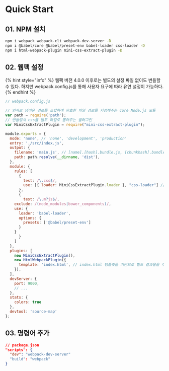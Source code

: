# Quick Start

## 01. NPM 설치

```bash
npm i webpack webpack-cli webpack-dev-server -D
npm i @babel/core @babel/preset-env babel-loader css-loader -D
npm i html-webpack-plugin mini-css-extract-plugin -D
```

## 02. 웹팩 설정

{% hint style="info" %}
&#x20;웹팩 버전 4.0.0 이후로는 별도의 설정 파일 없이도 번들할 수 있다. 하지만 webpack.config.js를 통해 사용자 요구에 따라 유연 설정이 가능하다.
{% endhint %}

```javascript
// webpack.config.js

// 인자로 넘어온 경로를 조합하여 유효한 파일 경로를 지정해주는 core Node.js 모듈
var path = require('path');
// 번들링시 css를 별도 파일로 뽑아주는 플러그인
var MiniCssExtractPlugin = require("mini-css-extract-plugin");

module.exports = {
  mode: 'none', // 'none', 'development', 'production'
  entry: './src/index.js',
  output: {
    filename: 'main.js', // [name].[hash].bundle.js, [chunkhash].bundle.js
    path: path.resolve(__dirname, 'dist'),
  },
  module: {
    rules: [
      {
        test: /\.css$/,
        use: [{ loader: MiniCssExtractPlugin.loader }, "css-loader"] // 로더는 오른쪽에서 왼쪽 순서로 읽힌다.
      },
      {
        test: /\.m?js$/,
	exclude: /(node_modules|bower_components)/,
	use: {
	  loader: 'babel-loader',
	  options: {
	    presets: ['@babel/preset-env']
	  }
	}
      }
    ]
  }, 
  plugins: [
    new MiniCssExtractPlugin(),
    new HtmlWebpackPlugin({
      template: 'index.html', // index.html 템플릿을 기반으로 빌드 결과물을 추가
    }),
  ],
  devServer: {
    port: 9000,
    // ...
  },
  stats: {
    colors: true
  },
  devtool: 'source-map'
};
```

## 03. 명령어 추가

```json
// package.json
"scripts": {
  "dev": "webpack-dev-server"
  "build": "webpack"
}
```
